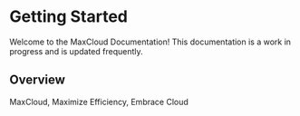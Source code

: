 # Getting Started
Welcome to the MaxCloud Documentation! This documentation is a work in progress and is updated frequently.

## Overview
MaxCloud, Maximize Efficiency, Embrace Cloud